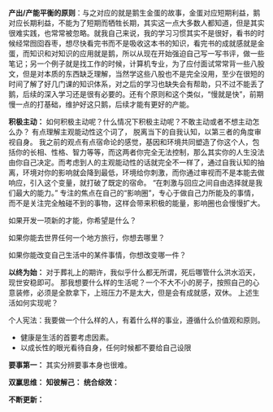 **产出/产能平衡的原则**：与之对应的就是鹅生金蛋的故事，金蛋对应短期利益，鹅对应长期利益，不能为了短期而牺牲长期，其实这一点大多数人都知道，但是其实很难实践，也常常被忽略。就我自己来说，我的学习习惯其实不是很好，看书的时候经常囫囵吞枣，想尽快看完书而不是吸收这本书的知识，看完书的成就感就是金蛋，而知识和对知识的应用就是鹅，所以从现在开始强迫自己写一写书评，做一些笔记；另一个例子就是找工作的时候，计算机专业，为了应付面试常常背一些八股文，但是对本质的东西缺乏理解，当然学这些八股也不是完全没用，至少在很短的时间了解了好几门课的知识体系，对之后的学习也缺失会有帮助，只不过不能丢了鹅，后续的深入学习还是很有必要的。还有个原则和这个类似，“慢就是快”，前期慢一点的打基础，维护好这只鹅，后续才能有更好的产能。

**积极主动：** 如何积极主动呢？什么情况下积极主动呢？不敢主动或者不想主动怎么办？
有点理解主观能动性这个词了，
脱离当下的自我认知，以第三者的角度审视自身。
我之前的观点有点宿命论的感觉，基因和环境共同塑造了你这个人，包括你的长相、性格、智力等等，而这两者你完全无法控制，那么其实你的人生没法由你自己决定。而考虑到人的主观能动性的话就完全不一样了，通过自我认知的抽离，环境对你的影响就会降到最低，环境给你刺激，而你通过审视而不是本能去做响应，引入这个变量，就打破了既定的宿命。
“在刺激与回应之间自由选择就是我们最大的能力。”
专注的焦点在自己的“影响圈”，专心于做自己力所能及的事情，而不是关注完全触碰不到的事物，这样会带来积极的能量，影响圈也会慢慢扩大。

如果开发一项新的才能，你希望是什么？

如果你能去世界任何一个地方旅行，你想去哪里？

如果你能改变自己生活中的某件事情，你想改变哪一件？

**以终为始：** 对于葬礼上的期许，我似乎什么都无所谓，死后哪管什么洪水滔天，现世安稳即可。
那我想要什么样的生活呢？一个不大不小的房子，按照自己的心意装修，必须是全款拿下，上班压力不是太大，但是会有成就感，双休。
上述生活如何实现呢？

个人宪法：我要做一个什么样的人，有着什么样的事业，遵循什么价值观和原则。
+ 健康是生活的首要考虑因素。
+ 以成长性的眼光看待自身，任何时候都不要给自己设限

**要事第一：** 其实分辨要事本身也很难。

**双赢思维：**
**知彼解己：**
**统合综效：**

**不断更新：**